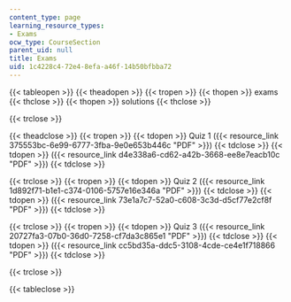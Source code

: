 ```yaml
---
content_type: page
learning_resource_types:
- Exams
ocw_type: CourseSection
parent_uid: null
title: Exams
uid: 1c4228c4-72e4-8efa-a46f-14b50bfbba72
---
```


{{< tableopen >}}
{{< theadopen >}}
{{< tropen >}}
{{< thopen >}}
exams
{{< thclose >}}
{{< thopen >}}
solutions
{{< thclose >}}

{{< trclose >}}

{{< theadclose >}}
{{< tropen >}}
{{< tdopen >}}
Quiz 1 ({{< resource_link 375553bc-6e99-6777-3fba-9e0e653b446c "PDF" >}})
{{< tdclose >}}
{{< tdopen >}}
({{< resource_link d4e338a6-cd62-a42b-3668-ee8e7eacb10c "PDF" >}})
{{< tdclose >}}

{{< trclose >}}
{{< tropen >}}
{{< tdopen >}}
Quiz 2 ({{< resource_link 1d892f71-b1e1-c374-0106-5757e16e346a "PDF" >}})
{{< tdclose >}}
{{< tdopen >}}
({{< resource_link 73e1a7c7-52a0-c608-3c3d-d5cf77e2cf8f "PDF" >}})
{{< tdclose >}}

{{< trclose >}}
{{< tropen >}}
{{< tdopen >}}
Quiz 3 ({{< resource_link 20727fa3-07b0-36d0-7258-cf7da3c865e1 "PDF" >}})
{{< tdclose >}}
{{< tdopen >}}
({{< resource_link cc5bd35a-ddc5-3108-4cde-ce4e1f718866 "PDF" >}})
{{< tdclose >}}

{{< trclose >}}

{{< tableclose >}}